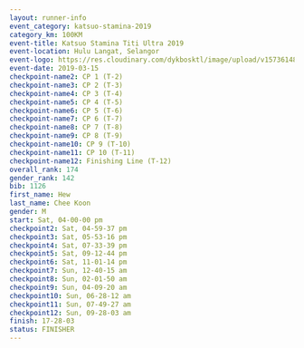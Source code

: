 ```yaml
--- 
layout: runner-info 
event_category: katsuo-stamina-2019 
category_km: 100KM 
event-title: Katsuo Stamina Titi Ultra 2019 
event-location: Hulu Langat, Selangor 
event-logo: https://res.cloudinary.com/dykbosktl/image/upload/v1573614825/Logo/Logo_p7ft6n.png 
event-date: 2019-03-15 
checkpoint-name2: CP 1 (T-2) 
checkpoint-name3: CP 2 (T-3) 
checkpoint-name4: CP 3 (T-4) 
checkpoint-name5: CP 4 (T-5) 
checkpoint-name6: CP 5 (T-6) 
checkpoint-name7: CP 6 (T-7) 
checkpoint-name8: CP 7 (T-8) 
checkpoint-name9: CP 8 (T-9) 
checkpoint-name10: CP 9 (T-10) 
checkpoint-name11: CP 10 (T-11) 
checkpoint-name12: Finishing Line (T-12) 
overall_rank: 174
gender_rank: 142
bib: 1126
first_name: Hew
last_name: Chee Koon
gender: M
start: Sat, 04-00-00 pm
checkpoint2: Sat, 04-59-37 pm
checkpoint3: Sat, 05-53-16 pm
checkpoint4: Sat, 07-33-39 pm
checkpoint5: Sat, 09-12-44 pm
checkpoint6: Sat, 11-01-14 pm
checkpoint7: Sun, 12-40-15 am
checkpoint8: Sun, 02-01-50 am
checkpoint9: Sun, 04-09-20 am
checkpoint10: Sun, 06-28-12 am
checkpoint11: Sun, 07-49-27 am
checkpoint12: Sun, 09-28-03 am
finish: 17-28-03
status: FINISHER
--- 
```

